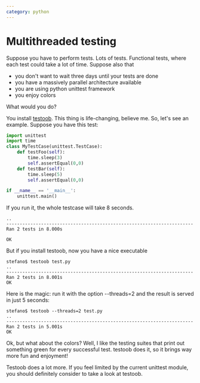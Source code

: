 ```yaml
---
category: python
---
```

Multithreaded testing
=====================

Suppose you have to perform tests. Lots of tests. Functional tests,
where each test could take a lot of time. Suppose also that

-   you don\'t want to wait three days until your tests are done
-   you have a massively parallel architecture available
-   you are using python unittest framework
-   you enjoy colors

What would you do?

You install [testoob](http://testoob.sourceforge.net/). This thing is
life-changing, believe me. So, let\'s see an example. Suppose you have
this test:

```python
import unittest
import time
class MyTestCase(unittest.TestCase):
    def testFoo(self):
        time.sleep(3)
        self.assertEqual(0,0)
    def testBar(self): 
        time.sleep(5)
        self.assertEqual(0,0)

if __name__ == '__main__':
    unittest.main()
```

If you run it, the whole testcase will take 8 seconds.

```
..
----------------------------------------------------------------------
Ran 2 tests in 8.000s

OK
```

But if you install testoob, now you have a nice executable

```
stefano$ testoob test.py 
..
----------------------------------------------------------------------
Ran 2 tests in 8.001s
OK
```

Here is the magic: run it with the option \--threads=2 and the result is
served in just 5 seconds:

```
stefano$ testoob --threads=2 test.py 
..
----------------------------------------------------------------------
Ran 2 tests in 5.001s
OK
```

Ok, but what about the colors? Well, I like the testing suites that
print out something green for every successful test. testoob does it, so
it brings way more fun and enjoyment!

Testoob does a lot more. If you feel limited by the current unittest
module, you should definitely consider to take a look at testoob.
